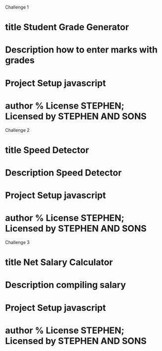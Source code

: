 
Challenge 1
# title Student Grade Generator
# Description how to enter marks with grades
# Project Setup javascript
# author % License STEPHEN; Licensed by STEPHEN AND SONS

Challenge 2
# title Speed Detector
# Description Speed Detector
# Project Setup javascript
# author % License STEPHEN; Licensed by STEPHEN AND SONS

Challenge 3
# title Net Salary Calculator
# Description compiling salary
# Project Setup javascript
# author % License STEPHEN; Licensed by STEPHEN AND SONS